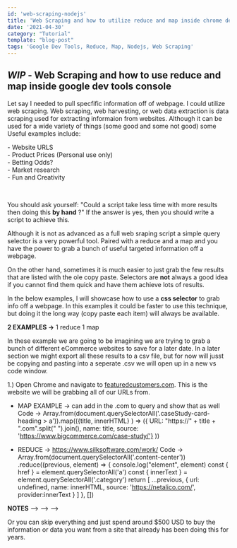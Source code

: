 ```yaml
---
id: 'web-scraping-nodejs'
title: 'Web Scraping and how to utilize reduce and map inside chrome dev tool'
date: '2021-04-30'
category: "Tutorial"
template: "blog-post"
tags: 'Google Dev Tools, Reduce, Map, Nodejs, Web Scraping'
---
```

<div class="border">

## *WIP* - Web Scraping and how to use reduce and map inside google dev tools console</h2>

Let say I needed to pull specfific information off of webpage. I could utilize web scraping. Web scraping, web harvesting, or web data extraction is data scraping used for extracting informaion from websites. Although it can be used for a wide variety of things (some good and some not good) some Useful examples include:

<p class="border">
- Website URLS
</br>
- Product Prices (Personal use only)
</br>
- Betting Odds?
</br>
- Market research
</br>
- Fun and Creativity
</p>
</br>

You should ask yourself: "Could a script take less time with more results then doing this **by hand** ?" If the answer is yes, then you should write a script to achieve this. 

Although it is not as advanced as a full web sraping script a simple query selector is a very powerful tool. Paired with a reduce and a map and you have the power to grab a bunch of useful targeted information off a webpage.

On the other hand, sometimes it is much easier to just grab the few results that are listed with the ole copy paste. Selectors are **not** always a good idea if you cannot find them quick and have them achieve lots of results.

In the below examples, I will showcase how to use a **css selector** to grab info off a webpage. In this examples it could be faster to use this technique, but doing it the long way (copy paste each item) will always be available. 

**2 EXAMPLES ->** 1 reduce 1 map 
<div class="border">
  <p>
In these example we are going to be imagining we are trying to grab a bunch of different eCommerce websites to save for a later date. In a later section we might export all these results to a csv file, but for now will jusst be copying and pasting into a seperate .csv we will open up in a new vs code window. 
<p class="listItem">1.) Open Chrome and navigate to <a href='https://www.featuredcustomers.com/vendor/woocommerce/case-studies/all' target='_blank'>featuredcustomers.com</a>. This is the website we will be grabbing all of our URLs from.</p>

- MAP EXAMPLE -> can add in the .com to query and show that as well
  Code -> 
  Array.from(document.querySelectorAll('.caseStudy-card-heading > a')).map(({title, innerHTML} ) => ({ URL: "https://" + title + ".com".split(" ").join(), name: title, source: 'https://www.bigcommerce.com/case-study/'} ))

</p>
</div>

 - REDUCE -> https://www.silksoftware.com/work/
Code -> 
Array.from(document.querySelectorAll('.content-center'))
    .reduce((previous, element) => {
    console.log("element", element)
      const { href } = element.querySelectorAll('a')
      const { innerText } = element.querySelectorAll('.category')
      return [
        ...previous,
          { url: undefined, name: innerHTML, source: 'https://netalico.com/', provider:innerText }
        ]
    }, [])

**NOTES** —> —> —>  

Or you can skip everything and just spend around $500 USD to buy the information or data you want from a site that already has been doing this for years.
</div>